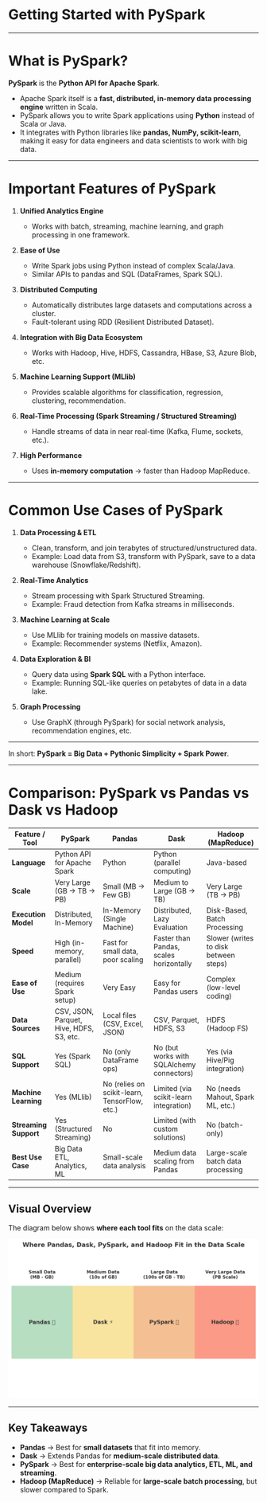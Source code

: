 # **Getting Started with PySpark** 

---

# What is PySpark?

**PySpark** is the **Python API for Apache Spark**.

* Apache Spark itself is a **fast, distributed, in-memory data processing engine** written in Scala.
* PySpark allows you to write Spark applications using **Python** instead of Scala or Java.
* It integrates with Python libraries like **pandas, NumPy, scikit-learn**, making it easy for data engineers and data scientists to work with big data.

---

# Important Features of PySpark

1. **Unified Analytics Engine**

   * Works with batch, streaming, machine learning, and graph processing in one framework.

2. **Ease of Use**

   * Write Spark jobs using Python instead of complex Scala/Java.
   * Similar APIs to pandas and SQL (DataFrames, Spark SQL).

3. **Distributed Computing**

   * Automatically distributes large datasets and computations across a cluster.
   * Fault-tolerant using RDD (Resilient Distributed Dataset).

4. **Integration with Big Data Ecosystem**

   * Works with Hadoop, Hive, HDFS, Cassandra, HBase, S3, Azure Blob, etc.

5. **Machine Learning Support (MLlib)**

   * Provides scalable algorithms for classification, regression, clustering, recommendation.

6. **Real-Time Processing (Spark Streaming / Structured Streaming)**

   * Handle streams of data in near real-time (Kafka, Flume, sockets, etc.).

7. **High Performance**

   * Uses **in-memory computation** → faster than Hadoop MapReduce.

---

# Common Use Cases of PySpark

1. **Data Processing & ETL**

   * Clean, transform, and join terabytes of structured/unstructured data.
   * Example: Load data from S3, transform with PySpark, save to a data warehouse (Snowflake/Redshift).

2. **Real-Time Analytics**

   * Stream processing with Spark Structured Streaming.
   * Example: Fraud detection from Kafka streams in milliseconds.

3. **Machine Learning at Scale**

   * Use MLlib for training models on massive datasets.
   * Example: Recommender systems (Netflix, Amazon).

4. **Data Exploration & BI**

   * Query data using **Spark SQL** with a Python interface.
   * Example: Running SQL-like queries on petabytes of data in a data lake.

5. **Graph Processing**

   * Use GraphX (through PySpark) for social network analysis, recommendation engines, etc.

---

In short: **PySpark = Big Data + Pythonic Simplicity + Spark Power**.

---

#  Comparison: PySpark vs Pandas vs Dask vs Hadoop

| Feature / Tool        | **PySpark**                            | **Pandas**                                  | **Dask**                                 | **Hadoop (MapReduce)**              |
| --------------------- | ---------------------------------------- | --------------------------------------------- | ----------------------------------------- | ------------------------------------- |
| **Language**          | Python API for Apache Spark              | Python                                        | Python (parallel computing)               | Java-based                            |
| **Scale**             | Very Large (GB → TB → PB)                | Small (MB → Few GB)                           | Medium to Large (GB → TB)                 | Very Large (TB → PB)                  |
| **Execution Model**   | Distributed, In-Memory                   | In-Memory (Single Machine)                    | Distributed, Lazy Evaluation              | Disk-Based, Batch Processing          |
| **Speed**             | High (in-memory, parallel)               | Fast for small data, poor scaling             | Faster than Pandas, scales horizontally   | Slower (writes to disk between steps) |
| **Ease of Use**       | Medium (requires Spark setup)            | Very Easy                                     | Easy for Pandas users                     | Complex (low-level coding)            |
| **Data Sources**      | CSV, JSON, Parquet, Hive, HDFS, S3, etc. | Local files (CSV, Excel, JSON)                | CSV, Parquet, HDFS, S3                    | HDFS (Hadoop FS)                      |
| **SQL Support**       | Yes (Spark SQL)                          | No (only DataFrame ops)                       | No (but works with SQLAlchemy connectors) | Yes (via Hive/Pig integration)        |
| **Machine Learning**  | Yes (MLlib)                              | No (relies on scikit-learn, TensorFlow, etc.) | Limited (via scikit-learn integration)    | No (needs Mahout, Spark ML, etc.)     |
| **Streaming Support** | Yes (Structured Streaming)               | No                                            | Limited (with custom solutions)           | No (batch-only)                       |
| **Best Use Case**     | Big Data ETL, Analytics, ML              | Small-scale data analysis                     | Medium data scaling from Pandas           | Large-scale batch data processing     |

---



##  Visual Overview  

The diagram below shows **where each tool fits** on the data scale:  

![Data Tools Comparison](sources/pyspark_pandas_dask_hadoop.png)

---


## Key Takeaways  
- **Pandas** → Best for **small datasets** that fit into memory.  
- **Dask** → Extends Pandas for **medium-scale distributed data**.  
- **PySpark** → Best for **enterprise-scale big data analytics, ETL, ML, and streaming**.  
- **Hadoop (MapReduce)** → Reliable for **large-scale batch processing**, but slower compared to Spark.  



